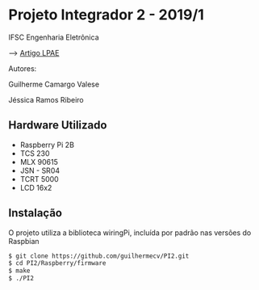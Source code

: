 # Projeto Integrador 2 - 2019/1

IFSC Engenharia Eletrônica

--> [Artigo LPAE](https://github.com/LPAE/pi2_eng_19_1/blob/master/Guilherme_Camargo_e_Jessica_Ribeiro/previa_artigo.md)



Autores:

Guilherme Camargo Valese

Jéssica Ramos Ribeiro

## Hardware Utilizado

* Raspberry Pi 2B
* TCS 230
* MLX 90615
* JSN - SR04
* TCRT 5000
* LCD 16x2



## Instalação

O projeto utiliza a biblioteca wiringPi, incluída por  padrão nas versões do Raspbian

```bash
$ git clone https://github.com/guilhermecv/PI2.git
$ cd PI2/Raspberry/firmware
$ make
$ ./PI2
```




